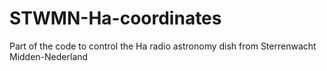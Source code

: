 # STWMN-Ha-coordinates
Part of the code to control the Ha radio astronomy dish from Sterrenwacht Midden-Nederland
